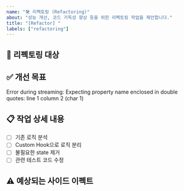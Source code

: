 ```yaml
---
name: "🛠️ 리펙토링 (Refactoring)"
about: "성능 개선, 코드 가독성 향상 등을 위한 리펙토링 작업을 제안합니다."
title: "[Refactor] "
labels: ["refactoring"]
---
```


## 🎯 리펙토링 대상
<!-- 어떤 코드, 컴포넌트, 모듈을 리펙토링할 것인지 구체적으로 작성해주세요. -->
<!-- 예: 'src/components/UserProfile.js' 의 데이터 fetching 로직 -->

## ✅ 개선 목표
<!-- 리펙토링을 통해 무엇을 개선하고 싶은지 설명해주세요. -->
<!-- 예: '가독성 향상', 'API 호출 횟수 감소', '렌더링 성능 최적화' -->Error during streaming: Expecting property name enclosed in double quotes: line 1 column 2 (char 1)

## 📋 작업 상세 내용
<!-- 리펙토링을 위해 필요한 구체적인 작업 목록을 작성해주세요. -->
- [ ] 기존 로직 분석
- [ ] Custom Hook으로 로직 분리
- [ ] 불필요한 state 제거
- [ ] 관련 테스트 코드 수정

## ⚠️ 예상되는 사이드 이펙트
<!-- 리펙토링으로 인해 영향을 받을 수 있는 다른 기능이 있다면 기재해주세요. -->